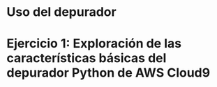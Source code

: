 # Uso del depurador
  # Ejercicio 1: Exploración de las características básicas del depurador Python de AWS Cloud9